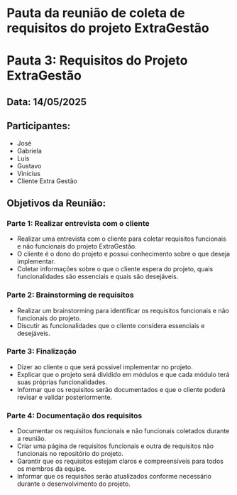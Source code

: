 # Pauta da reunião de coleta de requisitos do projeto ExtraGestão

# Pauta 3: Requisitos do Projeto ExtraGestão 
## Data: 14/05/2025
## Participantes:
- José
- Gabriela
- Luís
- Gustavo
- Vinicius
- Cliente Extra Gestão

## Objetivos da Reunião:
### Parte 1: Realizar entrevista com o cliente
- Realizar uma entrevista com o cliente para coletar requisitos funcionais e não funcionais do projeto ExtraGestão.
- O cliente é o dono do projeto e possui conhecimento sobre o que deseja implementar.
- Coletar informações sobre o que o cliente espera do projeto, quais funcionalidades são essenciais e quais são desejáveis.

### Parte 2: Brainstorming de requisitos
- Realizar um brainstorming para identificar os requisitos funcionais e não funcionais do projeto.
- Discutir as funcionalidades que o cliente considera essenciais e desejáveis.

### Parte 3: Finalização
- Dizer ao cliente o que será possivel implementar no projeto.
- Explicar que o projeto será dividido em módulos e que cada módulo terá suas próprias funcionalidades.
- Informar que os requisitos serão documentados e que o cliente poderá revisar e validar posteriormente.

### Parte 4: Documentação dos requisitos
- Documentar os requisitos funcionais e não funcionais coletados durante a reunião.
- Criar uma página de requisitos funcionais e outra de requisitos não funcionais no repositório do projeto.
- Garantir que os requisitos estejam claros e compreensíveis para todos os membros da equipe.
- Informar que os requisitos serão atualizados conforme necessário durante o desenvolvimento do projeto.

